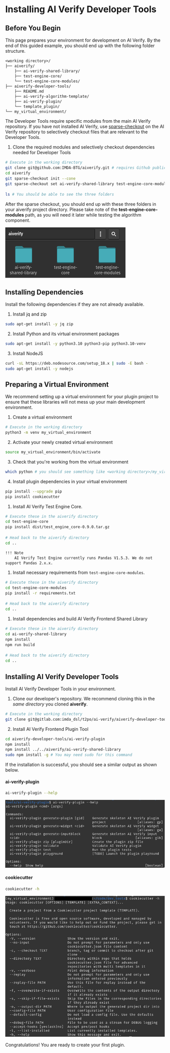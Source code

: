 # Installing AI Verify Developer Tools

## Before You Begin 

This page prepares your environment for development on AI Verify. By the end of this guided example, you should end up with the following folder structure.

```
<working directory>/
├── aiverify/
    ├── ai-verify-shared-library/
    ├── test-engine-core/
    └── test-engine-core-modules/
├── aiverify-developer-tools/
    ├── README.md
    ├── ai-verify-algorithm-template/
    ├── ai-verify-plugin/
    └── template_plugin/
└── my_virtual_environment/
```
The Developer Tools require specific modules from the main AI Verify repository. If you have not installed AI Verify, use [sparse-checkout](https://git-scm.com/docs/git-sparse-checkout) on the AI Verify repository to selectively checkout files that are relevant to the Developer Tools.

1. Clone the required modules and selectively checkout dependencies needed for Developer Tools
```bash
# Execute in the working directory
git clone git@github.com:IMDA-BTG/aiverify.git # requires Github public SSH key
cd aiverify
git sparse-checkout init --cone
git sparse-checkout set ai-verify-shared-library test-engine-core-modules test-engine-core

ls # You should be able to see the three folders
```

After the sparse checkout, you should end up with these three folders in your aiverify project directory. Please take note of the **test-engine-core-modules** path, as you will need it later while testing the algorithm component. 

![Sparse Checkout Folders](../images/sparse_checkout_folders.png)

## Installing Dependencies

Install the following dependencies if they are not already available.

1. Install jq and zip
```bash
sudo apt-get install -y jq zip
```

2. Install Python and its virtual environment packages
```bash
sudo apt-get install -y python3.10 python3-pip python3.10-venv
```

3. Install NodeJS
```bash
curl -sL https://deb.nodesource.com/setup_18.x | sudo -E bash -
sudo apt-get install -y nodejs
```

## Preparing a Virtual Environment

We recommend setting up a virtual environment for your plugin project to ensure that these libraries will not mess up your main development environment.

1. Create a virtual environment
```bash
# Execute in the working directory
python3 -m venv my_virtual_environment
```

2. Activate your newly created virtual environment
```bash
source my_virtual_environment/bin/activate
```

3. Check that you're working from the virtual environment
```bash
which python # you should see something like <working directory>/my_virtual_environment/bin/python
```

4. Install plugin dependencies in your virtual environment
```bash
pip install --upgrade pip
pip install cookiecutter
```

1. Install AI Verify Test Engine Core.
```bash
# Execute these in the aiverify directory
cd test-engine-core
pip install dist/test_engine_core-0.9.0.tar.gz

# Head back to the aiverify directory
cd ..
```

    !!! Note 
        AI Verify Test Engine currently runs Pandas V1.5.3. We do not support Pandas 2.x.x.

1. Install necessary requirements from `test-engine-core-modules`.
```bash
# Execute these in the aiverify directory
cd test-engine-core-modules
pip install -r requirements.txt

# Head back to the aiverify directory
cd ..
```

1. Install dependencies and build AI Verify Frontend Shared Library
```bash
# Execute these in the aiverify directory
cd ai-verify-shared-library
npm install
npm run build

# Head back to the aiverify directory
cd ..
```

## Installing AI Verify Developer Tools

Install AI Verify Developer Tools in your environment.

1. Clone our developer's repository. We recommend cloning this in the *same directory* you cloned **aiverify**.
```bash
# Execute in the working directory
git clone git@gitlab.com:imda_dsl/t2po/ai-verify/aiverify-developer-tools.git # requires Github public SSH key
```

2. Install AI Verify Frontend Plugin Tool
```bash
cd aiverify-developer-tools/ai-verify-plugin
npm install
npm install ../../aiverify/ai-verify-shared-library
sudo npm install -g # You may need sudo for this command
```

If the installation is successful, you should see a similar output as shown below.
#### ai-verify-plugin
```bash
ai-verify-plugin --help
```

![ai-verify-plugin Help Text](../images/aiverifyplugin_help_text.png)
#### cookiecutter
```bash
cookiecutter -h
```

![cookiecutter Help Text](../images/cookiecutter_help_text.png)

Congratulations! You are ready to create your first plugin.